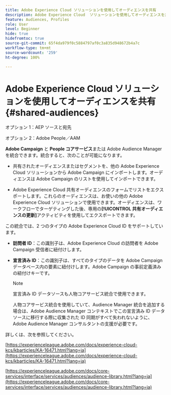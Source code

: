 ```yaml
---
title: Adobe Experience Cloud ソリューションを使用してオーディエンスを共有
description: Adobe Experience Cloud  ソリューションを使用してオーディエンスを共有する方法を学ぶ
feature: Audiences, Profiles
role: User
level: Beginner
hide: true
hidefromtoc: true
source-git-commit: 65f4da979f0c5884797af0c3a835d948672b4a7c
workflow-type: tm+mt
source-wordcount: '259'
ht-degree: 100%

---
```


# Adobe Experience Cloud ソリューションを使用してオーディエンスを共有{#shared-audiences}

オプション 1：AEP ソースと宛先

オプション 2：Adobe People／AAM

**Adobe Campaign** と **People コアサービス**&#x200B;または Adobe Audience Manager を統合できます。統合すると、次のことが可能になります。

* 共有されたオーディエンスまたはセグメントを、他の Adobe Experience Cloud ソリューションから Adobe Campaign にインポートします。オーディエンスは Adobe Campaign のリストを使用してインポートできます。

* Adobe Experience Cloud 共有オーディエンスのフォームでリストをエクスポートします。これらのオーディエンスは、お使いの他の Adobe Experience Cloud ソリューションで使用できます。オーディエンスは、ワークフローでターゲティングした後、専用の&#x200B;**[!UICONTROL 共有オーディエンスの更新]**&#x200B;アクティビティを使用してエクスポートできます。

この統合では、2 つのタイプの Adobe Experience Cloud ID をサポートしています。

* **訪問者 ID**：この識別子は、Adobe Experience Cloud の訪問者を Adobe Campaign 受信者に紐付けします。
* **宣言済み ID**：この識別子は、すべてのタイプのデータを Adobe Campaign データベース内の要素に紐付けします。Adobe Campaign の事前定義済みの紐付けキーです。

  >[!NOTE]
  >
  > 宣言済み ID データソースも人物コアサービス統合で使用できます。
  >
  >人物コアサービス統合を使用していて、Audience Manager 統合を追加する場合は、Adobe Audience Manager コンテキストでこの宣言済み ID データソースに移行する際に収集された ID 同期がすべて失われないように、Adobe Audience Manager コンサルタントの支援が必要です。

詳しくは、次を参照してください。

[https://experienceleague.adobe.com/docs/experience-cloud-kcs/kbarticles/KA-16471.html?lang=ja](https://experienceleague.adobe.com/docs/experience-cloud-kcs/kbarticles/KA-16471.html?lang=ja)

[https://experienceleague.adobe.com/docs/core-services/interface/services/audiences/audience-library.html?lang=ja](https://experienceleague.adobe.com/docs/core-services/interface/services/audiences/audience-library.html?lang=ja)
